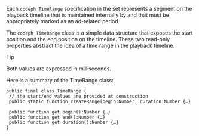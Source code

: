---
---

<a id="section_42EB6D62627A424ABA250E3246EFEFC3"></a>

Each `codeph TimeRange` specification in the set represents a segment on the playback timeline that is maintained internally by  and that must be appropriately marked as an ad-related period.

The `codeph TimeRange` class is a simple data structure that exposes the start position and the end position on the timeline. These two read-only properties abstract the idea of a time range in the playback timeline.
>[!TIP]
>
>Both values are expressed in milliseconds.

Here is a summary of the TimeRange class:
```
public final class TimeRange {
 // the start/end values are provided at construction 
 public static function createRange(begin:Number, duration:Number {…}
 
 public function get begin():Number {…}
 public function get end():Number {…}
 public function get duration():Number {…}
}
```

